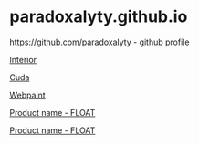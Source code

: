 # paradoxalyty.github.io

https://github.com/paradoxalyty - github profile

<a href="https://paradoxalyty.github.io/interior/" target="_blank">Interior</a>

<a href="https://paradoxalyty.github.io/cuda/" target="_blank">Cuda</a>

<a href="https://paradoxalyty.github.io/webpaint/" target="_blank">Webpaint</a>

<a href="https://paradoxalyty.github.io/product_name-FLOAT/" target="_blank">Product name - FLOAT</a>

<a href="https://paradoxalyty.github.io/product_name-FLEXBOX/" target="_blank">Product name - FLOAT</a>
